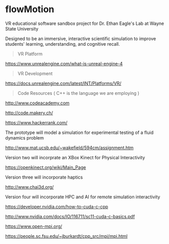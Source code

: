 # flowMotion
VR educational software sandbox project for Dr. Ethan Eagle's Lab at Wayne State University 

Designed to be an immersive, interactive scientific simulation to improve students' learning, understanding, and cognitive recall.

> VR Platform

https://www.unrealengine.com/what-is-unreal-engine-4 

> VR Development

https://docs.unrealengine.com/latest/INT/Platforms/VR/

> Code Resources ( C++ is the language we are employing )

http://www.codeacademy.com

http://code.makery.ch/

https://www.hackerrank.com/

The prototype will model a simulation for experimental testing of a fluid dynamics problem

http://www.mat.ucsb.edu/~wakefield/594cm/assignment.htm

Version two will incorprate an XBox Kinect for Physical Interactivity

https://openkinect.org/wiki/Main_Page

Version three will incorporate haptics

http://www.chai3d.org/

Version four will incorporate HPC and AI for remote simulation interactivity

https://developer.nvidia.com/how-to-cuda-c-cpp

http://www.nvidia.com/docs/IO/116711/sc11-cuda-c-basics.pdf

https://www.open-mpi.org/

https://people.sc.fsu.edu/~jburkardt/cpp_src/mpi/mpi.html




